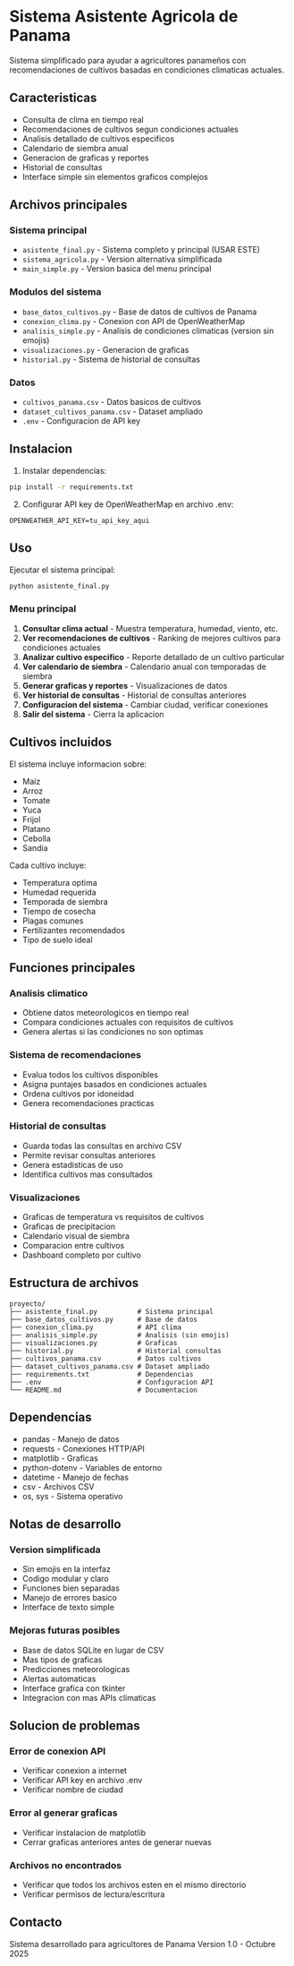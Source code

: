 # Sistema Asistente Agricola de Panama

Sistema simplificado para ayudar a agricultores panameños con recomendaciones de cultivos basadas en condiciones climaticas actuales.

## Caracteristicas

- Consulta de clima en tiempo real
- Recomendaciones de cultivos segun condiciones actuales
- Analisis detallado de cultivos especificos
- Calendario de siembra anual
- Generacion de graficas y reportes
- Historial de consultas
- Interface simple sin elementos graficos complejos

## Archivos principales

### Sistema principal
- `asistente_final.py` - Sistema completo y principal (USAR ESTE)
- `sistema_agricola.py` - Version alternativa simplificada
- `main_simple.py` - Version basica del menu principal

### Modulos del sistema
- `base_datos_cultivos.py` - Base de datos de cultivos de Panama
- `conexion_clima.py` - Conexion con API de OpenWeatherMap
- `analisis_simple.py` - Analisis de condiciones climaticas (version sin emojis)
- `visualizaciones.py` - Generacion de graficas
- `historial.py` - Sistema de historial de consultas

### Datos
- `cultivos_panama.csv` - Datos basicos de cultivos
- `dataset_cultivos_panama.csv` - Dataset ampliado
- `.env` - Configuracion de API key

## Instalacion

1. Instalar dependencias:
```bash
pip install -r requirements.txt
```

2. Configurar API key de OpenWeatherMap en archivo .env:
```
OPENWEATHER_API_KEY=tu_api_key_aqui
```

## Uso

Ejecutar el sistema principal:
```bash
python asistente_final.py
```

### Menu principal

1. **Consultar clima actual** - Muestra temperatura, humedad, viento, etc.
2. **Ver recomendaciones de cultivos** - Ranking de mejores cultivos para condiciones actuales
3. **Analizar cultivo especifico** - Reporte detallado de un cultivo particular
4. **Ver calendario de siembra** - Calendario anual con temporadas de siembra
5. **Generar graficas y reportes** - Visualizaciones de datos
6. **Ver historial de consultas** - Historial de consultas anteriores
7. **Configuracion del sistema** - Cambiar ciudad, verificar conexiones
8. **Salir del sistema** - Cierra la aplicacion

## Cultivos incluidos

El sistema incluye informacion sobre:
- Maiz
- Arroz
- Tomate
- Yuca
- Frijol
- Platano
- Cebolla
- Sandia

Cada cultivo incluye:
- Temperatura optima
- Humedad requerida
- Temporada de siembra
- Tiempo de cosecha
- Plagas comunes
- Fertilizantes recomendados
- Tipo de suelo ideal

## Funciones principales

### Analisis climatico
- Obtiene datos meteorologicos en tiempo real
- Compara condiciones actuales con requisitos de cultivos
- Genera alertas si las condiciones no son optimas

### Sistema de recomendaciones
- Evalua todos los cultivos disponibles
- Asigna puntajes basados en condiciones actuales
- Ordena cultivos por idoneidad
- Genera recomendaciones practicas

### Historial de consultas
- Guarda todas las consultas en archivo CSV
- Permite revisar consultas anteriores
- Genera estadisticas de uso
- Identifica cultivos mas consultados

### Visualizaciones
- Graficas de temperatura vs requisitos de cultivos
- Graficas de precipitacion
- Calendario visual de siembra
- Comparacion entre cultivos
- Dashboard completo por cultivo

## Estructura de archivos

```
proyecto/
├── asistente_final.py          # Sistema principal
├── base_datos_cultivos.py      # Base de datos
├── conexion_clima.py           # API clima
├── analisis_simple.py          # Analisis (sin emojis)
├── visualizaciones.py          # Graficas
├── historial.py                # Historial consultas
├── cultivos_panama.csv         # Datos cultivos
├── dataset_cultivos_panama.csv # Dataset ampliado
├── requirements.txt            # Dependencias
├── .env                        # Configuracion API
└── README.md                   # Documentacion
```

## Dependencias

- pandas - Manejo de datos
- requests - Conexiones HTTP/API
- matplotlib - Graficas
- python-dotenv - Variables de entorno
- datetime - Manejo de fechas
- csv - Archivos CSV
- os, sys - Sistema operativo

## Notas de desarrollo

### Version simplificada
- Sin emojis en la interfaz
- Codigo modular y claro
- Funciones bien separadas
- Manejo de errores basico
- Interface de texto simple

### Mejoras futuras posibles
- Base de datos SQLite en lugar de CSV
- Mas tipos de graficas
- Predicciones meteorologicas
- Alertas automaticas
- Interface grafica con tkinter
- Integracion con mas APIs climaticas

## Solucion de problemas

### Error de conexion API
- Verificar conexion a internet
- Verificar API key en archivo .env
- Verificar nombre de ciudad

### Error al generar graficas
- Verificar instalacion de matplotlib
- Cerrar graficas anteriores antes de generar nuevas

### Archivos no encontrados
- Verificar que todos los archivos esten en el mismo directorio
- Verificar permisos de lectura/escritura

## Contacto

Sistema desarrollado para agricultores de Panama
Version 1.0 - Octubre 2025